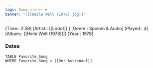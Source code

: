 ```yaml
---
tags: Song ⭐⭐⭐⭐⭐ 💔
banner: "![[Heile Welt (1978).jpg]]"
---
```

[Time:: 2:59]
[Artist:: [[Loriot]] ]
[Genre:: Spoken & Audio]
[Played:: 4]
[Album:: [[Heile Welt (1978)]]]
[Year:: 1978]
### Dates
````dataview
TABLE Favorite_Song
WHERE Favorite_Song = [[Der Astronaut]]
````